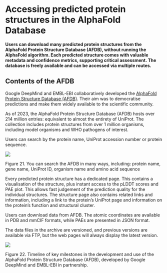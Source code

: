 # Accessing predicted protein structures in the AlphaFold Database

**Users can download many predicted protein structures from the AlphaFold Protein Structure Database (AFDB), without running the AlphaFold algorithm. Each predicted structure comes with valuable metadata and confidence metrics, supporting critical assessment. The database is freely available and can be accessed via multiple routes.**

## **Contents of the AFDB**

Google DeepMind and EMBL-EBI collaboratively developed the [AlphaFold Protein Structure Database (AFDB)](https://alphafold.ebi.ac.uk/). Their aim was to democratise predictions and make them widely available to the scientific community.

As of 2023, the AlphaFold Protein Structure Database (AFDB) hosts over 214 million entries: equivalent to almost the entirety of UniProt. The collection includes protein structures from over 1 million organisms, including model organisms and WHO pathogens of interest.

Users can search by the protein name, UniProt accession number or protein sequence.

![](https://ftp.ebi.ac.uk/pub/training/2024/On-demand/Search_Database.gif)


Figure 21. You can search the AFDB in many ways, including: protein name, gene name, UniProt ID, organism name and amino acid sequence

Every predicted protein structure has a dedicated page. This contains a visualisation of the structure, plus instant access to the pLDDT scores and PAE plot. This allows fast judgement of the prediction quality for the individual structures. The structure page also contains related links and information, including a link to the protein’s UniProt page and information on the protein’s function and structural cluster.

Users can download data from AFDB. The atomic coordinates are available in PDB and mmCIF formats, while PAEs are presented in JSON format.

The data files in the archive are versioned, and previous versions are available via FTP, but the web pages will always display the latest version.

![](https://lh7-us.googleusercontent.com/mfvdwl_3bd7fBf4025L8MDWmMBPDHYFfDZZcCZWc791liIFAW9NoV7N-hN5eUWodNyiYFWDwo8fWdnJyD0Sig5NWEv6zRxVURNA24x_EJ5Z7Z5Z7rlZMQwoqxOj3Bw2ufl-EY5HKdMzqS2NQbYI2WWQ)

Figure 22. Timeline of key milestones in the development and use of the AlphaFold Protein Structure Database (AFDB), developed by Google DeepMind and EMBL-EBI in partnership.